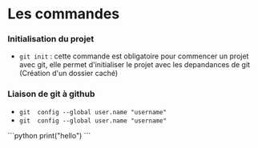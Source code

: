 # Les commandes
### Initialisation du projet
* ``git init`` : cette commande est obligatoire pour commencer un projet avec git, elle permet d'initialiser le projet avec les depandances de git (Création d'un dossier caché)
### Liaison de git à github
* ``git  config --global user.name "username"``
* ``git  config --global user.name "username"``


\```python
print("hello")
\```